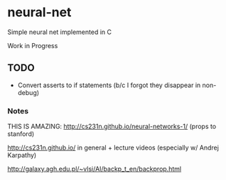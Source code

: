 # neural-net

Simple neural net implemented in C

Work in Progress

## TODO

* Convert asserts to if statements (b/c I forgot they disappear in non-debug)

### Notes

THIS IS AMAZING: http://cs231n.github.io/neural-networks-1/ (props to stanford)

http://cs231n.github.io/ in general + lecture videos (especially w/ Andrej Karpathy)

http://galaxy.agh.edu.pl/~vlsi/AI/backp_t_en/backprop.html
